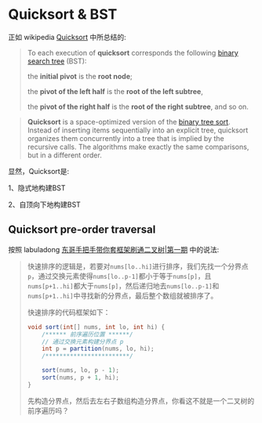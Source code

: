 # Quicksort & BST

正如 wikipedia [Quicksort](https://en.wikipedia.org/wiki/Quicksort) 中所总结的:

> To each execution of **quicksort** corresponds the following [binary search tree](https://en.wikipedia.org/wiki/Binary_search_tree) (BST): 
>
> the **initial pivot** is the **root node**; 
>
> the **pivot of the left half** is the **root of the left subtree**, 
>
> the **pivot of the right half** is the **root of the right subtree**, and so on. 



> **Quicksort** is a space-optimized version of the [binary tree sort](https://en.wikipedia.org/wiki/Binary_tree_sort). Instead of inserting items sequentially into an explicit tree, quicksort organizes them concurrently into a tree that is implied by the recursive calls. The algorithms make exactly the same comparisons, but in a different order. 

显然，Quicksort是:

1、隐式地构建BST

2、自顶向下地构建BST

## Quicksort pre-order traversal

按照 labuladong [东哥手把手带你套框架刷通二叉树|第一期](https://mp.weixin.qq.com/s/izZ5uiWzTagagJec6Y7RvQ)  中的说法: 

> 快速排序的逻辑是，若要对`nums[lo..hi]`进行排序，我们先找一个分界点`p`，通过交换元素使得`nums[lo..p-1]`都小于等于`nums[p]`，且`nums[p+1..hi]`都大于`nums[p]`，然后递归地去`nums[lo..p-1]`和`nums[p+1..hi]`中寻找新的分界点，最后整个数组就被排序了。
>
> 快速排序的代码框架如下：
>
> ```java
> void sort(int[] nums, int lo, int hi) {
>     /****** 前序遍历位置 ******/
>     // 通过交换元素构建分界点 p
>     int p = partition(nums, lo, hi);
>     /************************/
> 
>     sort(nums, lo, p - 1);
>     sort(nums, p + 1, hi);
> }
> ```
>
> 先构造分界点，然后去左右子数组构造分界点，你看这不就是一个二叉树的前序遍历吗？